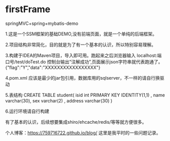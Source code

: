 # firstFrame
springMVC+spring+mybatis-demo

1.这是一个SSM框架的基础DEMO,没有前端页面，就是一个单纯的后端框架。

2.项目结构非常简化，目的就是为了有一个基本的认识，所以特别容易理解。

3.构建于IDEA的Maven项目，导入即可用。跑起来之后浏览器输入 localhost:端口号/test/doTest.do 控制台输出“注解成功”,页面展示json字符串就代表跑通了。{"flag":"Y","data":"XXXXXXXXXXXXXXXXX"}

4.pom.xml 应该是最少的jar包引用，数据库用的sqlserver，不一样的请自行换驱动

5.表结构
CREATE TABLE student(
isid int PRIMARY KEY IDENTITY(1,1) ,
name varchar(30),
sex varchar(2) ,
address varchar(30)
)

6.运行环境请自行构建

有了基本的认识，后续想要集成shiro/ehcache/redis/等等就方便很多。

个人博客：https://759716722.github.io/blog/
这里是我平时的一些问题记录。
